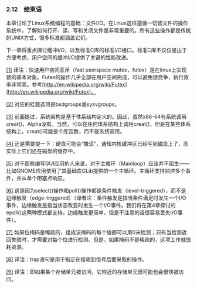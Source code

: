 ### 2.12　结束语

本章讨论了Linux系统编程的基础：文件I/O。在Linux这样遵循一切皆文件的操作系统中，了解如何打开、读、写和关闭文件是非常重要的。所有这些操作都是传统的UNIX方式，很多标准都涵盖它们。

下一章将重点探讨缓冲I/O，以及标准C库的标准I/O接口。标准C库不仅仅是出于方便考虑，用户空间的缓冲I/O提供了关键的性能改进。

<a class="my_markdown" href="['#ac21']">[1]</a> 译注：快速用户空间互斥（fast userspace mutex，futex）是在linux上实现锁的基本对象。Futex的操作几乎全部在用户空间完成，可以避免锁竞争，执行效率非常高。参考[http://en.wikipedia.org/wiki/Futex](http://en.wikipedia.org/wiki/Futex)。

<a class="my_markdown" href="['#ac22']">[2]</a> 对应的挂载选项是bsdgroups或sysvgroups。

<a class="my_markdown" href="['#ac23']">[3]</a> 前面提过，系统架构是基于体系结构定义的。因此，虽然x86-64有系统调用creat()，Alpha没有。当然，可以在任何体系结构上调用creat()，但是在某些体系结构上，creat()可能是个库函数，而不是系统调用。

<a class="my_markdown" href="['#ac24']">[4]</a> 还是需要提一下：硬盘可能会“撒谎”，通知内核缓冲区已经写到磁盘上了，而实际上它们还在磁盘的缓存中。

<a class="my_markdown" href="['#ac25']">[5]</a> 对于那些编写GUI应用的人来说，对于主循环（Mainloop）应该并不陌生——比如GNOME应用使用了其基础库GLib提供的一个主循环。主循环支持监控多个事件，并从单个阻塞点响应。

<a class="my_markdown" href="['#ac26']">[6]</a> 这是因为select()操作和poll()操作都是条件触发（level-triggered），而不是边缘触发（edge-triggered）（译者注：条件触发是指当条件满足时发生一个I/O事件，边缘触发是指当状态改变时发生一个I/O事件。我们将在第4章探讨的epoll()这两种模式都支持。边缘触发更简单，但是不注意的话很容易丢失I/O事件）。

<a class="my_markdown" href="['#ac27']">[7]</a> 如果位掩码是稀疏的，组成该掩码的每个值都可以用0来检测；只有当检测返回失败时，才需要对每个位进行检测。但是，如果掩码不是稀疏的，这项工作就很耗资源。

<a class="my_markdown" href="['#ac28']">[8]</a> 译注：trap语句是用于指定在接收到信号后要采取的操作。

<a class="my_markdown" href="['#ac29']">[9]</a> 译注：即如果某个存储单元被访问，它附近的存储单元很可能也会很快被访问。



